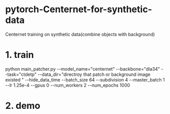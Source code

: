 # pytorch-Centernet-for-synthetic-data
Centernet training on synthetic data(combine objects with background)


# 1. train

python main_patcher.py  --model_name="centernet" --backbone="dla34" --task="ctdetp" --data_dir="directroy that patch or background image existed " --hide_data_time --batch_size 64 --subdivision 4 --master_batch 1 --lr 1.25e-4 --gpus 0 --num_workers 2  --num_epochs 1000 

# 2. demo


